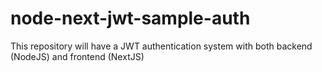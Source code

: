 # node-next-jwt-sample-auth
This repository will have a JWT authentication system with both backend (NodeJS) and frontend (NextJS)
